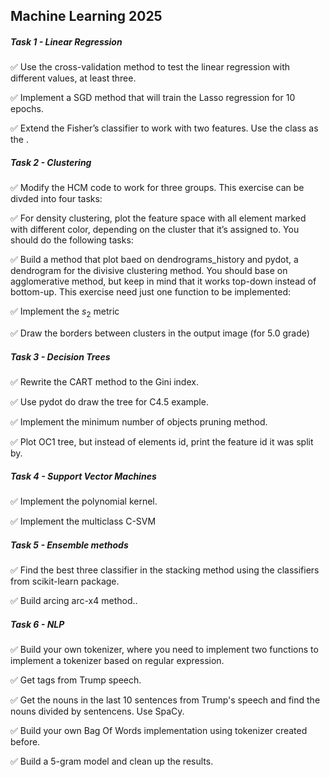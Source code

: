 ## Machine Learning 2025


##### Task 1 - Linear Regression

✅ Use the cross-validation method to test the linear regression with different   values, at least three.

✅ Implement a SGD method that will train the Lasso regression for 10 epochs.

✅ Extend the Fisher’s classifier to work with two features. Use the class as the  .


##### Task 2 - Clustering

✅ Modify the HCM code to work for three groups. This exercise can be divded into four tasks:

✅ For density clustering, plot the feature space with all element marked with different color, depending on the cluster that it’s assigned to. You should do the following tasks:

✅ Build a method that plot baed on dendrograms_history and pydot, a dendrogram for the divisive clustering method. You should base on agglomerative method, but keep in mind that it works top-down instead of bottom-up. This exercise need just one function to be implemented:

✅ Implement the $s_{2}$ metric

✅ Draw the borders between clusters in the output image (for 5.0 grade)


##### Task 3 - Decision Trees

✅ Rewrite the CART method to the Gini index.

✅ Use pydot do draw the tree for C4.5 example.

✅ Implement the minimum number of objects pruning method.

✅ Plot OC1 tree, but instead of elements id, print the feature id it was split by.


##### Task 4 - Support Vector Machines

✅ Implement the polynomial kernel.

✅ Implement the multiclass C-SVM


##### Task 5 - Ensemble methods

✅ Find the best three classifier in the stacking method using the classifiers from scikit-learn package.

✅ Build arcing arc-x4 method..


##### Task 6 - NLP

✅ Build your own tokenizer, where you need to implement two functions to implement a tokenizer based on regular expression.

✅ Get tags from Trump speech.

✅ Get the nouns in the last 10 sentences from Trump's speech and find the nouns divided by sentencens. Use SpaCy.

✅ Build your own Bag Of Words implementation using tokenizer created before.

✅ Build a 5-gram model and clean up the results.